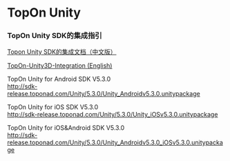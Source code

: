 # TopOn Unity

<h3>TopOn Unity SDK的集成指引</h3>

[Topon Unity SDK的集成文档（中文版）](doc/TopOn-Unity3D集成指南.md)<br>

[TopOn-Unity3D-Integration (English)](doc/TopOn-Unity3D-Integration.md)<br>

TopOn Unity for Android SDK V5.3.0<br>
http://sdk-release.toponad.com/Unity/5.3.0/Unity_Androidv5.3.0.unitypackage 

TopOn Unity for iOS SDK V5.3.0<br>
http://sdk-release.toponad.com/Unity/5.3.0/Unity_iOSv5.3.0.unitypackage 

TopOn Unity for iOS&Android SDK V5.3.0<br>
http://sdk-release.toponad.com/Unity/5.3.0/Unity_Androidv5.3.0_iOSv5.3.0.unitypackage 


